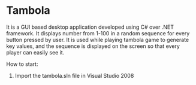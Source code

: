 # Tambola
It is a GUI based desktop application developed using C# over .NET framework. It displays number from 1-100 in a random sequence for every button pressed by user. It is used while playing tambola game to generate key values, and the sequence is displayed on the screen so that every player can easily see it. 

How to start:
1. Import the tambola.sln file in Visual Studio 2008
